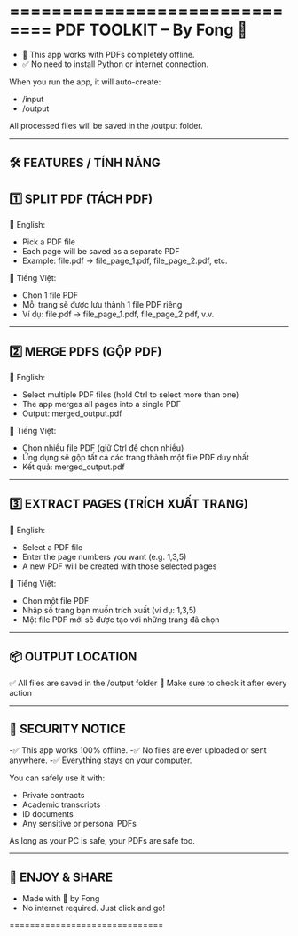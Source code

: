 ==============================
PDF TOOLKIT – By Fong 💼
==============================

- 📁 This app works with PDFs completely offline. 
- ✅ No need to install Python or internet connection.

When you run the app, it will auto-create:
- /input
- /output

All processed files will be saved in the /output folder.

------------------------------
🛠 FEATURES / TÍNH NĂNG
------------------------------

1️⃣ SPLIT PDF (TÁCH PDF)
------------------------------
📌 English:
- Pick a PDF file
- Each page will be saved as a separate PDF
- Example: file.pdf → file_page_1.pdf, file_page_2.pdf, etc.

📌 Tiếng Việt:
- Chọn 1 file PDF
- Mỗi trang sẽ được lưu thành 1 file PDF riêng
- Ví dụ: file.pdf → file_page_1.pdf, file_page_2.pdf, v.v.

---

2️⃣ MERGE PDFS (GỘP PDF)
------------------------------
📌 English:
- Select multiple PDF files (hold Ctrl to select more than one)
- The app merges all pages into a single PDF
- Output: merged_output.pdf

📌 Tiếng Việt:
- Chọn nhiều file PDF (giữ Ctrl để chọn nhiều)
- Ứng dụng sẽ gộp tất cả các trang thành một file PDF duy nhất
- Kết quả: merged_output.pdf

---

3️⃣ EXTRACT PAGES (TRÍCH XUẤT TRANG)
------------------------------
📌 English:
- Select a PDF file
- Enter the page numbers you want (e.g. 1,3,5)
- A new PDF will be created with those selected pages

📌 Tiếng Việt:
- Chọn một file PDF
- Nhập số trang bạn muốn trích xuất (ví dụ: 1,3,5)
- Một file PDF mới sẽ được tạo với những trang đã chọn

------------------------------
📦 OUTPUT LOCATION
------------------------------
✅ All files are saved in the /output folder
📂 Make sure to check it after every action

------------------------------
🔐 SECURITY NOTICE
------------------------------
-✅ This app works 100% offline.
-✅ No files are ever uploaded or sent anywhere.
-✅ Everything stays on your computer.

You can safely use it with:
- Private contracts
- Academic transcripts
- ID documents
- Any sensitive or personal PDFs

As long as your PC is safe, your PDFs are safe too.

------------------------------
🎉 ENJOY & SHARE
------------------------------
- Made with 💚 by Fong
- No internet required. Just click and go!

==============================
